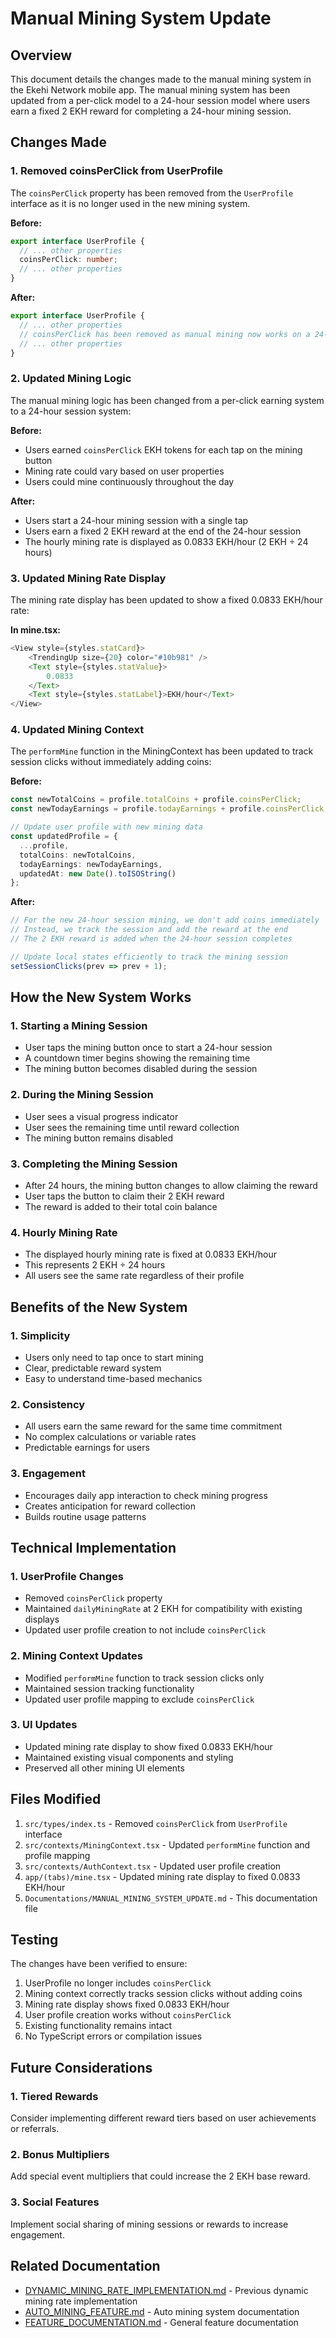 # Manual Mining System Update

## Overview

This document details the changes made to the manual mining system in the Ekehi Network mobile app. The manual mining system has been updated from a per-click model to a 24-hour session model where users earn a fixed 2 EKH reward for completing a 24-hour mining session.

## Changes Made

### 1. Removed coinsPerClick from UserProfile

The `coinsPerClick` property has been removed from the `UserProfile` interface as it is no longer used in the new mining system.

**Before:**
```typescript
export interface UserProfile {
  // ... other properties
  coinsPerClick: number;
  // ... other properties
}
```

**After:**
```typescript
export interface UserProfile {
  // ... other properties
  // coinsPerClick has been removed as manual mining now works on a 24-hour session basis
  // ... other properties
}
```

### 2. Updated Mining Logic

The manual mining logic has been changed from a per-click earning system to a 24-hour session system:

**Before:**
- Users earned `coinsPerClick` EKH tokens for each tap on the mining button
- Mining rate could vary based on user properties
- Users could mine continuously throughout the day

**After:**
- Users start a 24-hour mining session with a single tap
- Users earn a fixed 2 EKH reward at the end of the 24-hour session
- The hourly mining rate is displayed as 0.0833 EKH/hour (2 EKH ÷ 24 hours)

### 3. Updated Mining Rate Display

The mining rate display has been updated to show a fixed 0.0833 EKH/hour rate:

**In mine.tsx:**
```typescript
<View style={styles.statCard}>
    <TrendingUp size={20} color="#10b981" />
    <Text style={styles.statValue}>
        0.0833
    </Text>
    <Text style={styles.statLabel}>EKH/hour</Text>
</View>
```

### 4. Updated Mining Context

The `performMine` function in the MiningContext has been updated to track session clicks without immediately adding coins:

**Before:**
```typescript
const newTotalCoins = profile.totalCoins + profile.coinsPerClick;
const newTodayEarnings = profile.todayEarnings + profile.coinsPerClick;

// Update user profile with new mining data
const updatedProfile = {
  ...profile,
  totalCoins: newTotalCoins,
  todayEarnings: newTodayEarnings,
  updatedAt: new Date().toISOString()
};
```

**After:**
```typescript
// For the new 24-hour session mining, we don't add coins immediately
// Instead, we track the session and add the reward at the end
// The 2 EKH reward is added when the 24-hour session completes

// Update local states efficiently to track the mining session
setSessionClicks(prev => prev + 1);
```

## How the New System Works

### 1. Starting a Mining Session
- User taps the mining button once to start a 24-hour session
- A countdown timer begins showing the remaining time
- The mining button becomes disabled during the session

### 2. During the Mining Session
- User sees a visual progress indicator
- User sees the remaining time until reward collection
- The mining button remains disabled

### 3. Completing the Mining Session
- After 24 hours, the mining button changes to allow claiming the reward
- User taps the button to claim their 2 EKH reward
- The reward is added to their total coin balance

### 4. Hourly Mining Rate
- The displayed hourly mining rate is fixed at 0.0833 EKH/hour
- This represents 2 EKH ÷ 24 hours
- All users see the same rate regardless of their profile

## Benefits of the New System

### 1. Simplicity
- Users only need to tap once to start mining
- Clear, predictable reward system
- Easy to understand time-based mechanics

### 2. Consistency
- All users earn the same reward for the same time commitment
- No complex calculations or variable rates
- Predictable earnings for users

### 3. Engagement
- Encourages daily app interaction to check mining progress
- Creates anticipation for reward collection
- Builds routine usage patterns

## Technical Implementation

### 1. UserProfile Changes
- Removed `coinsPerClick` property
- Maintained `dailyMiningRate` at 2 EKH for compatibility with existing displays
- Updated user profile creation to not include `coinsPerClick`

### 2. Mining Context Updates
- Modified `performMine` function to track session clicks only
- Maintained session tracking functionality
- Updated user profile mapping to exclude `coinsPerClick`

### 3. UI Updates
- Updated mining rate display to show fixed 0.0833 EKH/hour
- Maintained existing visual components and styling
- Preserved all other mining UI elements

## Files Modified

1. `src/types/index.ts` - Removed `coinsPerClick` from `UserProfile` interface
2. `src/contexts/MiningContext.tsx` - Updated `performMine` function and profile mapping
3. `src/contexts/AuthContext.tsx` - Updated user profile creation
4. `app/(tabs)/mine.tsx` - Updated mining rate display to fixed 0.0833 EKH/hour
5. `Documentations/MANUAL_MINING_SYSTEM_UPDATE.md` - This documentation file

## Testing

The changes have been verified to ensure:

1. UserProfile no longer includes `coinsPerClick`
2. Mining context correctly tracks session clicks without adding coins
3. Mining rate display shows fixed 0.0833 EKH/hour
4. User profile creation works without `coinsPerClick`
5. Existing functionality remains intact
6. No TypeScript errors or compilation issues

## Future Considerations

### 1. Tiered Rewards
Consider implementing different reward tiers based on user achievements or referrals.

### 2. Bonus Multipliers
Add special event multipliers that could increase the 2 EKH base reward.

### 3. Social Features
Implement social sharing of mining sessions or rewards to increase engagement.

## Related Documentation

- [DYNAMIC_MINING_RATE_IMPLEMENTATION.md](DYNAMIC_MINING_RATE_IMPLEMENTATION.md) - Previous dynamic mining rate implementation
- [AUTO_MINING_FEATURE.md](AUTO_MINING_FEATURE.md) - Auto mining system documentation
- [FEATURE_DOCUMENTATION.md](FEATURE_DOCUMENTATION.md) - General feature documentation